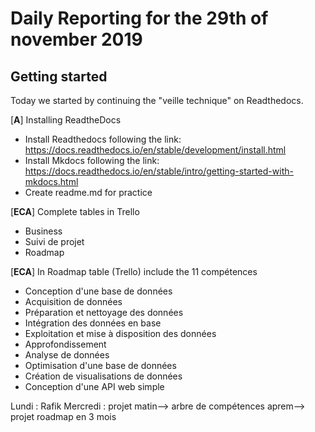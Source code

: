 # Daily Reporting for the 29th of november 2019

## Getting started

Today we started by continuing the "veille technique" on Readthedocs.

[**A**] Installing ReadtheDocs

* Install Readthedocs following the link: https://docs.readthedocs.io/en/stable/development/install.html
* Install Mkdocs following the link: https://docs.readthedocs.io/en/stable/intro/getting-started-with-mkdocs.html
* Create readme.md for practice

[**ECA**] Complete tables in Trello
 * Business
 * Suivi de projet
 * Roadmap

[**ECA**] In Roadmap table (Trello) include the 11 compétences

* Conception d'une base de données
* Acquisition de données
* Préparation et nettoyage des données
* Intégration des données en base
* Exploitation et mise à disposition des données
* Approfondissement
* Analyse de données
* Optimisation d'une base de données
* Création de visualisations de données
* Conception d'une API web simple


Lundi : Rafik
Mercredi : projet
matin--> arbre de compétences
aprem--> projet
roadmap en 3 mois
